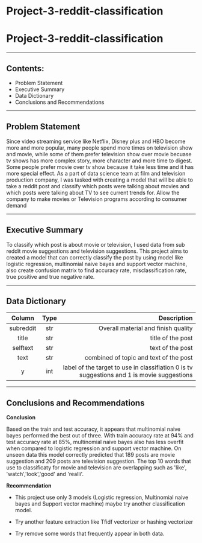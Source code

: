 # Project-3-reddit-classification
# Project-3-reddit-classification
------------------------------------------------------------------------
## Contents:

  - Problem Statement
  - Executive Summary
  - Data Dictionary
  - Conclusions and Recommendations
------------------------------------------------------------------------

## Problem Statement

Since video streaming service like Netflix, Disney plus and HBO become more and more popular, many people spend more times on television show and movie, while some of them prefer television show over movie becuase tv shows has more complex story, more character and more time to digest. Some people prefer movie over tv show because it take less time and it has more special effect. As a part of data science team at film and television production company, I was tasked with creating a model that will be able to take a reddit post and classify which posts were talking about movies and which posts were talking about TV to see current trends for. Allow the company to make movies or Television programs according to consumer demand

------------------------------------------------------------------------

## Executive Summary

To classify which post is about movie or television, I used data from sub reddit movie suggestions and television suggestions. This project aims to created a model that can correctly classify the post by using model like logistic regression, multinomial naive bayes and support vector machine, also create confusion matrix to find accuracy rate, misclassification rate, true positive and true negative rate.

------------------------------------------------------------------------

## Data Dictionary

| Column          | Type         | Description                                |
| :---------------: | :----------: | -----------------------------------------: |
|subreddit       | str       | Overall material and finish quality        |
|title       | str          | title of the post |
|selftext     | str        | text of the post  |
|text        | str        | combined of topic and text of the post             |
|y   | int       | label of the target to use in classifiation 0 is tv suggestions and 1 is movie suggestions  |

------------------------------------------------------------------------

## Conclusions and Recommendations

**Conclusion**

Based on the train and test accuracy, it appears that multinomial naive bayes performed the best out of three. With train accuracy rate at 94% and test accuracy rate at 85%, multinomial naive bayes also has less overfit when compared to logistic regression and support vector machine. On unseen data this model correctly predicted that 189 posts are movie suggestion and 209 posts are television suggestion. The top 10 words that use to classificaty for movie and television are overlapping such as 'like', 'watch','look','good' and 'realli'.
        

**Recommendation**

- This project use only 3 models (Logistic regression, Multinomial naive bayes and Support vector machine) maybe try another classification model.

- Try another feature extraction like Tfidf vectorizer or hashing vectorizer

- Try remove some words that frequently appear in both data.
        
